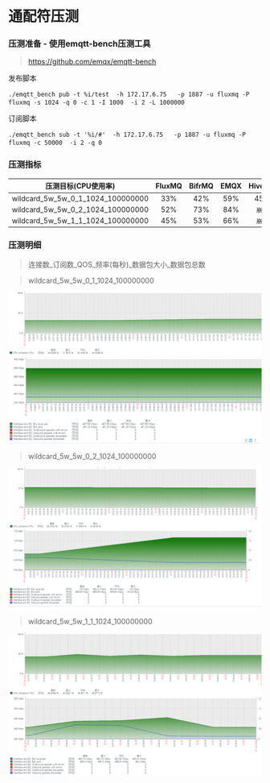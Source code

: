 # 通配符压测

### 压测准备 - 使用emqtt-bench压测工具
>https://github.com/emqx/emqtt-bench

发布脚本
```
./emqtt_bench pub -t %i/test  -h 172.17.6.75   -p 1887 -u fluxmq -P fluxmq -s 1024 -q 0 -c 1 -I 1000  -i 2 -L 1000000
```

订阅脚本
```
./emqtt_bench sub -t '%i/#'  -h 172.17.6.75   -p 1887 -u fluxmq -P fluxmq -c 50000  -i 2 -q 0
```

### 压测指标
<div class="table-1">

|           压测目标(CPU使用率)            | FluxMQ | BifrMQ | EMQX | HiveMQ |
|:---------------------------------:|:------:|:------:|:----:|:------:|
| wildcard_5w_5w_0_1_1024_100000000 |  33%   |  42%   | 59%  |  45%   |
| wildcard_5w_5w_0_2_1024_100000000 |  52%   |  73%   | 84%  |  `崩溃`  |
| wildcard_5w_5w_1_1_1024_100000000 |  45%   |  53%   | 66%  |  `崩溃`  |

</div>

### 压测明细
>连接数_订阅数_QOS_频率(每秒)_数据包大小_数据包总数

> wildcard_5w_5w_0_1_1024_100000000

![wildcard_1.png](../../../assets/images/test/wildcard_1.png)
![wildcard_2.png](../../../assets/images/test/wildcard_2.png)

> wildcard_5w_5w_0_2_1024_100000000

![wildcard_3.png](../../../assets/images/test/wildcard_3.png)
![wildcard_4.png](../../../assets/images/test/wildcard_4.png)

> wildcard_5w_5w_1_1_1024_100000000

![wildcard_5.png](../../../assets/images/test/wildcard_5.png)
![wildcard_6.png](../../../assets/images/test/wildcard_6.png)

